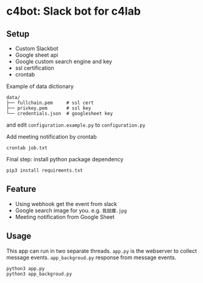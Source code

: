 # c4bot: Slack bot for c4lab

## Setup
* Custom Slackbot
* Google sheet api
* Google custom search engine and key
* ssl certification
* crontab

Example of data dictionary
```
data/
├── fullchain.pem     # ssl cert
├── privkey.pem       # ssl key
└── credentials.json  # googlesheet key
```

and edit `configuration.example.py` to `configuration.py`

Add meeting notification by crontab

`crontab job.txt`

Final step: install python package dependency

`pip3 install requirments.txt`


## Feature
* Using webhook get the event from slack
* Google search image for you. e.g. `我就爛.jpg`
* Meeting notification from Google Sheet


## Usage
This app can run in two separate threads.
`app.py` is the webserver to collect message events.
`app_backgroud.py` response from message events.

```
python3 app.py
python3 app_backgroud.py
```
